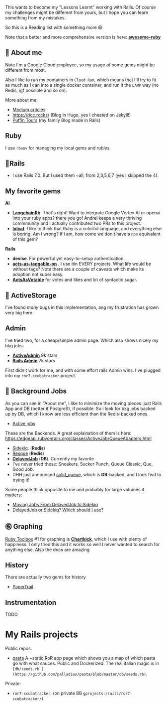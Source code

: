 This wants to become my "Lessons Learnt" working with Rails.
Of course my challenges might be different from yours, but I hope you can learn something from my mistakes.

So this is a Reading list with something more 😃

Note that a better and more comprehensive version is here: **[awesome-ruby](https://github.com/markets/awesome-ruby)**

## 💛 About me

Note I'm a Google Cloud employee, so my usage of some gems might be different from most.

Also I like to run my containers in `Cloud Run`, which means that I'll try to fit as much as I can
into a single docker container, and run it the `LAMP` way (no Redis, igf possible and so on).

More about me:

* [Medium articles](https://medium.com/@palladiusbonton)
* https://ricc.rocks/ (Blog in Hugo, yes I cheated on Jekyll!)
* [Puffin Tours](https://puffintours-prod-rjjr63dzrq-ew.a.run.app/) (my family Blog made in Rails)

## Ruby

I use `rbenv` for managing my local gems and *rubies*.

## 🚆Rails

* I use Rails 7.0. But I used them ~all, from 2,3,5,6,7 (yes I skipped the 4).

## My favorite gems

**AI**

* **[LangchainRb](https://github.com/andreibondarev/langchainrb)**. That's right! Want to integrate Google Vertex AI or openai into your ruby apps? there you go!
  Andrei keeps a very thriving commmunity and I actually contributed two PRs to this project.
* **[lolcat](https://github.com/busyloop/lolcat)**. I like to think that Ruby is a colorful language, and everything else is boring. Am I wrong? If I am, how come we don't have a `npm` equivalent of this gem?

**Rails**

* **devise**. For powerful yet easy-to-setup authentication.
* [**acts-as-taggable-on**](https://github.com/mbleigh/acts-as-taggable-on) . I use itin EVERY projects. What life would be without tags? Note there are a couple of caveats which make its adoption not super easy.
* **[ActsAsVotable](https://github.com/ryanto/acts_as_votable)** for votes and likes and lot of syntactic sugar.

## 💾 ActiveStorage

I've found *many* bugs in this implementation, ang my frustration has grown very big here.

## Admin

I've tried two, for a cheap/simple admin page. Which also shows nicely my bkg jobs.

* **[ActiveAdmin](https://github.com/activeadmin/activeadmin)** 9k stars
* **[Rails Admin](https://github.com/railsadminteam/rails_admin)** 7k stars

First didn't work for me, and with some effort rails Admin wins.
I've plugged into my  `ror7-scubatracker` project.

## 🔀 Background Jobs

As you can see in "About me", I like to minimize the moving pieces: just Rails App and DB (better if PostgreS), if possible. So i look for bkg jobs backed up by DB, which I know are less efficient than the Redis-backed ones.

* [Active jobs](https://edgeguides.rubyonrails.org/active_job_basics.html)

These are the Backends. A great explaination of them is here: https://edgeapi.rubyonrails.org/classes/ActiveJob/QueueAdapters.html

* [Sidekiq](https://github.com/sidekiq/sidekiq/wiki/Active-Job). (**Redis**)
* [Resque](https://github.com/resque/resque/wiki/ActiveJob) (**Redis**)
* **[DelayedJob](https://github.com/collectiveidea/delayed_job)** (**DB**). Currently my favorite
* I've never tried these: Sneakers, Sucker Punch, Queue Classic, Que, Good Job.
* DHH just announced [solid_queue](https://github.com/basecamp/solid_queue), which is **DB**-backed, and I look fwd to trying it!

Some people think opposite to me and probably for large volumes it matters:

* [Moving Jobs From DelayedJob to Sidekiq](https://github.com/forem/forem/issues/5305)
* [DelayedJob or Sidekiq? Which should I use?](https://www.reddit.com/r/rails/comments/99x86q/delayedjob_or_sidekiq_which_should_i_use/)

## ㊗️ Graphing

[Ruby Toolbox](https://www.ruby-toolbox.com/categories/graphing) #1 for graphing is **[Chartkick](https://github.com/ankane/chartkick)**, which I use with plenty of happiness. I only tried this and it works so well I never wanted to search for anything else. Also the docs are amazing

## History

There are actually two gems for history
* [PaperTrail](https://github.com/paper-trail-gem/paper_trail)

## Instrumentation

TODO

# My Rails projects

Public repos:

* [pasta](https://github.com/palladius/pasta) A ~static RoR app page which shows you a map of which pasta go with what sauces. Public and Dockerized. The real italian magic is in `[db/seeds.rb ](https://github.com/palladius/pasta/blob/master/db/seeds.rb)`.

Private:

* `ror7-scubatracker`. (on private BB `gprojects:/rails/ror7-scubatracker/`)
